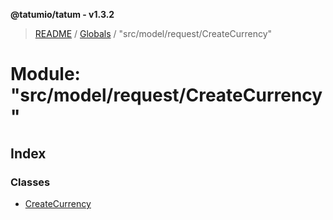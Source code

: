 **@tatumio/tatum - v1.3.2**

> [README](../README.md) / [Globals](../globals.md) / "src/model/request/CreateCurrency"

# Module: "src/model/request/CreateCurrency"

## Index

### Classes

* [CreateCurrency](../classes/_src_model_request_createcurrency_.createcurrency.md)
